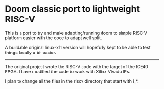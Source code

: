 Doom classic port to lightweight RISC-V
=======================================

This is a port to try and make adapting/running doom to simple
RISC-V platform easier with the code to adapt well split.

A buildable original linux-x11 version will hopefully kept to be
able to test things locally a bit easier.

---

The original project wrote the RISC-V code with the target of the ICE40
FPGA. I have modified the code to work with Xilinx Vivado IPs.

I plan to change all the files in the riscv directory that start with i_*.

